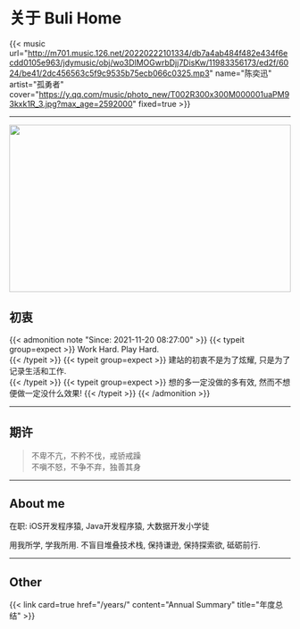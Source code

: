 # 关于 Buli Home


{{< music url="http://m701.music.126.net/20220222101334/db7a4ab484f482e434f6ecdd0105e963/jdymusic/obj/wo3DlMOGwrbDjj7DisKw/11983356173/ed2f/6024/be41/2dc456563c5f9c9535b75ecb066c0325.mp3" name="陈奕迅" artist="孤勇者" cover="https://y.qq.com/music/photo_new/T002R300x300M000001uaPM93kxk1R_3.jpg?max_age=2592000" fixed=true >}}

---



<img src='http://mustard_gxg.gitee.io/pic/pictures/2022-02/202202221426721.jpeg' style='height:300px;width:100%'/>



## 初衷

{{< admonition note "Since: 2021-11-20 08:27:00" >}}
{{< typeit group=expect >}}
  Work Hard. Play Hard.   
{{< /typeit >}}
{{< typeit group=expect >}}
  建站的初衷不是为了炫耀, 只是为了记录生活和工作.   
{{< /typeit >}}
{{< typeit group=expect >}}
  想的多一定没做的多有效, 然而不想便做一定没什么效果!
{{< /typeit >}}
{{< /admonition >}}

---



## 期许

> 不卑不亢，不矜不伐，戒骄戒躁  
> 不嗔不怒，不争不弃，独善其身

---



## About me

在职: iOS开发程序猿, Java开发程序猿, 大数据开发小学徒

用我所学, 学我所用. 不盲目堆叠技术栈, 保持谦逊, 保持探索欲, 砥砺前行. 

---



## Other

{{< link card=true href="/years/" content="Annual Summary" title="年度总结" >}}
